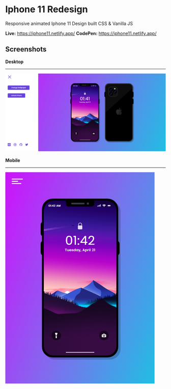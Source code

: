 # Iphone 11 Redesign

Responsive animated Iphone 11 Design built CSS & Vanilla JS

**Live:** https://iphone11.netlify.app/
**CodePen:** https://iphone11.netlify.app/

## Screenshots
**Desktop** <br> <hr>
![screenshot](https://github.com/enipx/Iphone-11/blob/master/asset/img/desktop.png)
<br />
<br />
**Mobile** <br> <hr>
![screenshot](https://github.com/enipx/Iphone-11/blob/master/asset/img/mobile.png)

